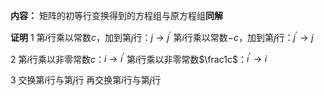 **内容：**
矩阵的初等行变换得到的方程组与原方程组**同解**

**证明**
1
第$i$行乘以常数$c$，加到第$j$行：$j\to j^\prime$
第$i$行乘以常数$-c$，加到第$j$行：$j^\prime\to j$

2
第$i$行乘以非零常数$c$：$i\to i^\prime$
第$i$行乘以非零常数$\frac1c$：$i^\prime\to i$

3
交换第$i$行与第$j$行
再交换第$i$行与第$j$行